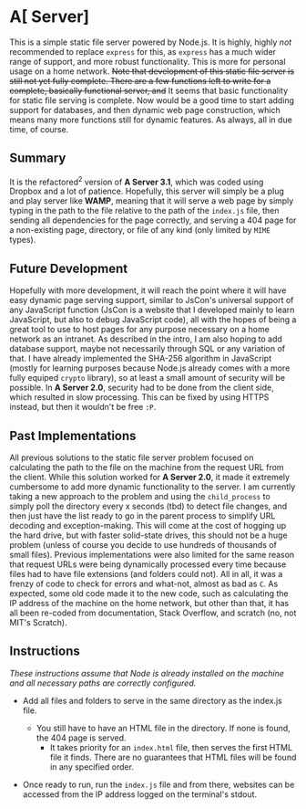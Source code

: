 # A[ Server]
This is a simple static file server powered by Node.js. It is highly, highly *not* 
recommended to replace `express` for this, as `express` has a much wider range of
support, and more robust functionality. This is more for personal usage on a home 
network. ~~Note that development of this static file server is still not yet fully
complete. There are a few functions left to write for a complete, basically functional
server, and~~ It seems that basic functionality for static file serving is complete.
Now would be a good time to start adding support for databases, and then dynamic web
page construction, which means many more functions still for dynamic features. As
always, all in due time, of course.

## Summary
It is the refactored<sup>2</sup> version of **A Server 3.1**, which was coded using
Dropbox and a lot of patience. Hopefully, this server will simply be a plug and play
server like **WAMP**, meaning that it will serve a web page by simply typing in the path
to the file relative to the path of the `index.js` file, then sending all dependencies
for the page correctly, and serving a 404 page for a non-existing page, directory, or
file of any kind (only limited by `MIME` types). 

## Future Development
Hopefully with more development, it will reach the point where it will have easy dynamic page
serving support, similar to JsCon's universal support of any JavaScript function (JsCon is a
website that I developed mainly to learn JavaScript, but also to debug JavaScript code), all
with the hopes of being a great tool to use to host pages for any purpose necessary on a home
network as an intranet. As described in the intro, I am also hoping to add database support,
maybe not necessarily through SQL or any variation of that. I have already implemented the 
SHA-256 algorithm in JavaScript (mostly for learning purposes because Node.js already comes with
a more fully equiped `crypto` library), so at least a small amount of security will be possible.
In **A Server 2.0**, security had to be done from the client side, which resulted in slow 
processing. This can be fixed by using HTTPS instead, but then it wouldn't be free `:P`.

## Past Implementations
All previous solutions to the static file server problem focused on calculating
the path to the file on the machine from the request URL from the client. While
this solution worked for **A Server 2.0**, it made it extremely cumbersome to
add more dynamic functionality to the server. I am currently taking a new approach
to the problem and using the `child_process` to simply poll the directory every x
seconds (tbd) to detect file changes, and then just have the list ready to go
in the parent process to simplify URL decoding and exception-making. This will
come at the cost of hogging up the hard drive, but with faster solid-state drives,
this should not be a huge problem (unless of course you decide to use hundreds of
thousands of small files). Previous implementations were also limited for the
same reason that request URLs were being dynamically processed every time because
files had to have file extensions (and folders could not). All in all, it was a
frenzy of code to check for errors and what-not, almost as bad as `C`. As expected,
some old code made it to the new code, such as calculating the IP address of the
machine on the home network, but other than that, it has all been re-coded from
documentation, Stack Overflow, and scratch (no, not MIT's Scratch).

## Instructions
*These instructions assume that Node is already installed on the machine and all necessary paths are correctly configured.*

* Add all files and folders to serve in the same directory as the index.js file.
  * You still have to have an HTML file in the directory. If none is found, the 404 page is served.
    * It takes priority for an `index.html` file, then serves the first HTML file it finds. There are no guarantees that HTML files will be found in any specified order.

* Once ready to run, run the `index.js` file and from there, websites can be accessed from the IP address logged on the terminal's stdout.